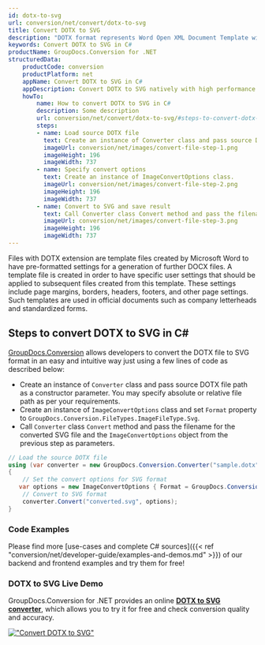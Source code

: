 ```yaml
---
id: dotx-to-svg
url: conversion/net/convert/dotx-to-svg
title: Convert DOTX to SVG
description: "DOTX format represents Word Open XML Document Template with .dotx extension. Learn how to convert DOTX to SVG file programmatically in C# language using GroupDocs.Conversion for .NET library."
keywords: Convert DOTX to SVG in C#
productName: GroupDocs.Conversion for .NET
structuredData:
    productCode: conversion
    productPlatform: net
    appName: Convert DOTX to SVG in C#
    appDescription: Convert DOTX to SVG natively with high performance using C# language and server side GroupDocs.Conversion for .NET APIs, without the use of any software like Microsoft or Open Office.
    howTo:
        name: How to convert DOTX to SVG in C# 
        description: Some description
        url: conversion/net/convert/dotx-to-svg/#steps-to-convert-dotx-to-svg-in-c
        steps:
        - name: Load source DOTX file 
          text: Create an instance of Converter class and pass source DOTX file path as a constructor parameter. You may specify absolute or relative file path as per your requirements. 
          imageUrl: conversion/net/images/convert-file-step-1.png
          imageHeight: 196
          imageWidth: 737
        - name: Specify convert options 
          text: Create an instance of ImageConvertOptions class.
          imageUrl: conversion/net/images/convert-file-step-2.png
          imageHeight: 196
          imageWidth: 737
        - name: Convert to SVG and save result 
          text: Call Converter class Convert method and pass the filename for the converted HTML file and the ImageConvertOptions object from the previous step as parameters.
          imageUrl: conversion/net/images/convert-file-step-3.png
          imageHeight: 196
          imageWidth: 737
---
```


Files with DOTX extension are template files created by Microsoft Word to have pre-formatted settings for a generation of further DOCX files. A template file is created in order to have specific user settings that should be applied to subsequent files created from this template. These settings include page margins, borders, headers, footers, and other page settings. Such templates are used in official documents such as company letterheads and standardized forms.

## Steps to convert DOTX to SVG in C#

[GroupDocs.Conversion](https://products.groupdocs.com/conversion/net) allows developers to convert the DOTX file to SVG format in an easy and intuitive way just using a few lines of code as described below:

* Create an instance of `Converter` class and pass source DOTX file path as a constructor parameter. You may specify absolute or relative file path as per your requirements. 
* Create an instance of `ImageConvertOptions` class and set `Format` property to `GroupDocs.Conversion.FileTypes.ImageFileType.Svg`.
* Call `Converter` class `Convert` method and pass the filename for the converted SVG file and the `ImageConvertOptions` object from the previous step as parameters.

```csharp
// Load the source DOTX file
using (var converter = new GroupDocs.Conversion.Converter("sample.dotx"))
{
    // Set the convert options for SVG format
   var options = new ImageConvertOptions { Format = GroupDocs.Conversion.FileTypes.ImageFileType.Svg };
    // Convert to SVG format
    converter.Convert("converted.svg", options);
}
```

### Code Examples

Please find more [use-cases and complete C# sources]({{< ref "conversion/net/developer-guide/examples-and-demos.md" >}}) of our backend and frontend examples and try them for free!

### DOTX to SVG Live Demo

GroupDocs.Conversion for .NET provides an online [**DOTX to SVG converter**](https://products.groupdocs.app/conversion/dotx-to-svg), which allows you to try it for free and check conversion quality and accuracy.

[!["Convert DOTX to SVG"](conversion/net/images/convert-to-svg/convert-dotx-to-svg.png)](https://products.groupdocs.app/conversion/dotx-to-svg)